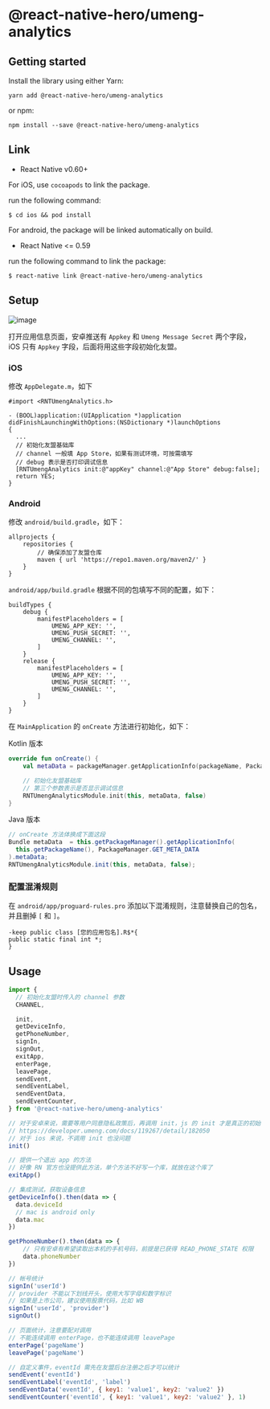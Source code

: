 # @react-native-hero/umeng-analytics

## Getting started

Install the library using either Yarn:

```
yarn add @react-native-hero/umeng-analytics
```

or npm:

```
npm install --save @react-native-hero/umeng-analytics
```

## Link

- React Native v0.60+

For iOS, use `cocoapods` to link the package.

run the following command:

```
$ cd ios && pod install
```

For android, the package will be linked automatically on build.

- React Native <= 0.59

run the following command to link the package:

```
$ react-native link @react-native-hero/umeng-analytics
```

## Setup

![image](https://user-images.githubusercontent.com/2732303/77606227-ded8b680-6f51-11ea-9aa4-0378e79deaa7.png)

打开应用信息页面，安卓推送有 `Appkey` 和 `Umeng Message Secret` 两个字段，iOS 只有 `Appkey` 字段，后面将用这些字段初始化友盟。

### iOS

修改 `AppDelegate.m`，如下

```oc
#import <RNTUmengAnalytics.h>

- (BOOL)application:(UIApplication *)application didFinishLaunchingWithOptions:(NSDictionary *)launchOptions
{
  ...
  // 初始化友盟基础库
  // channel 一般填 App Store，如果有测试环境，可按需填写
  // debug 表示是否打印调试信息
  [RNTUmengAnalytics init:@"appKey" channel:@"App Store" debug:false];
  return YES;
}
```

### Android

修改 `android/build.gradle`，如下：

```
allprojects {
    repositories {
        // 确保添加了友盟仓库
        maven { url 'https://repo1.maven.org/maven2/' }
    }
}
```

`android/app/build.gradle` 根据不同的包填写不同的配置，如下：

```
buildTypes {
    debug {
        manifestPlaceholders = [
            UMENG_APP_KEY: '',
            UMENG_PUSH_SECRET: '',
            UMENG_CHANNEL: '',
        ]
    }
    release {
        manifestPlaceholders = [
            UMENG_APP_KEY: '',
            UMENG_PUSH_SECRET: '',
            UMENG_CHANNEL: '',
        ]
    }
}
```

在 `MainApplication` 的 `onCreate` 方法进行初始化，如下：

Kotlin 版本

```kotlin
override fun onCreate() {
    val metaData = packageManager.getApplicationInfo(packageName, PackageManager.GET_META_DATA).metaData

    // 初始化友盟基础库
    // 第三个参数表示是否显示调试信息
    RNTUmengAnalyticsModule.init(this, metaData, false)
}
```

Java 版本

```java
// onCreate 方法体换成下面这段
Bundle metaData  = this.getPackageManager().getApplicationInfo(
  this.getPackageName(), PackageManager.GET_META_DATA
).metaData;
RNTUmengAnalyticsModule.init(this, metaData, false);  
```

### 配置混淆规则

在 `android/app/proguard-rules.pro` 添加以下混淆规则，注意替换自己的包名，并且删掉 `[` 和 `]`。

```
-keep public class [您的应用包名].R$*{
public static final int *;
}
```

## Usage

```js
import {
  // 初始化友盟时传入的 channel 参数
  CHANNEL,

  init,
  getDeviceInfo,
  getPhoneNumber,
  signIn,
  signOut,
  exitApp,
  enterPage,
  leavePage,
  sendEvent,
  sendEventLabel,
  sendEventData,
  sendEventCounter,
} from '@react-native-hero/umeng-analytics'

// 对于安卓来说，需要等用户同意隐私政策后，再调用 init，js 的 init 才是真正的初始化
// https://developer.umeng.com/docs/119267/detail/182050
// 对于 ios 来说，不调用 init 也没问题
init()

// 提供一个退出 app 的方法
// 好像 RN 官方也没提供此方法，单个方法不好写一个库，就放在这个库了
exitApp()

// 集成测试，获取设备信息
getDeviceInfo().then(data => {
  data.deviceId
  // mac is android only
  data.mac
})

getPhoneNumber().then(data => {
    // 只有安卓有希望读取出本机的手机号码，前提是已获得 READ_PHONE_STATE 权限
    data.phoneNumber
})

// 帐号统计
signIn('userId')
// provider 不能以下划线开头，使用大写字母和数字标识
// 如果是上市公司，建议使用股票代码，比如 WB
signIn('userId', 'provider')
signOut()

// 页面统计，注意要配对调用
// 不能连续调用 enterPage，也不能连续调用 leavePage
enterPage('pageName')
leavePage('pageName')

// 自定义事件，eventId 需先在友盟后台注册之后才可以统计
sendEvent('eventId')
sendEventLabel('eventId', 'label')
sendEventData('eventId', { key1: 'value1', key2: 'value2' })
sendEventCounter('eventId', { key1: 'value1', key2: 'value2' }, 1)
```

